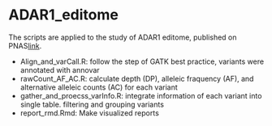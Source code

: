 # ADAR1_editome
The scripts are applied to the study of ADAR1 editome, published on PNAS[link]().
- Align_and_varCall.R: follow the step of GATK best practice, variants were annotated with annovar
- rawCount_AF_AC.R: calculate depth (DP), alleleic fraquency (AF), and alternative alleleic counts (AC) for each variant
- gather_and_proecss_varInfo.R: integrate information of each variant into single table. filtering and grouping variants
- report_rmd.Rmd: Make visualized reports
